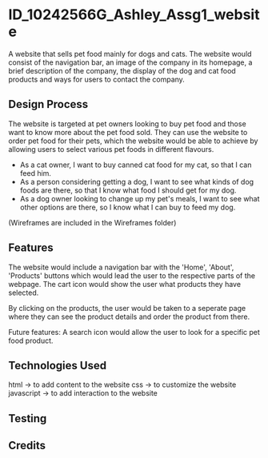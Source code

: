 # ID_10242566G_Ashley_Assg1_website

A website that sells pet food mainly for dogs and cats. The website would consist of the navigation bar, an image of the company in its homepage, a brief description of the company, the display of the dog and cat food products and ways for users to contact the company.

<h2>Design Process</h2>

The website is targeted at pet owners looking to buy pet food and those want to know more about the pet food sold. They can use the website to order pet food for their pets, which the website would be able to achieve by allowing users to select various pet foods in different flavours.

- As a cat owner, I want to buy canned cat food for my cat, so that I can feed him.
- As a person considering getting a dog, I want to see what kinds of dog foods are there, so that I know what food I should get for my dog.
- As a dog owner looking to change up my pet's meals, I want to see what other options are there, so I know what I can buy to feed my dog.

(Wireframes are included in the Wireframes folder)

<h2>Features</h2>

The website would include a navigation bar with the 'Home', 'About', 'Products' buttons which would lead the user to the respective parts of the webpage. The cart icon would show the user what products they have selected.

By clicking on the products, the user would be taken to a seperate page where they can see the product details and order the product from there.

Future features: A search icon would allow the user to look for a specific pet food product.

<h2>Technologies Used</h2>

html -> to add content to the website
css -> to customize the website
javascript -> to add interaction to the website

<h2>Testing</h2>

<h2>Credits</h2>
